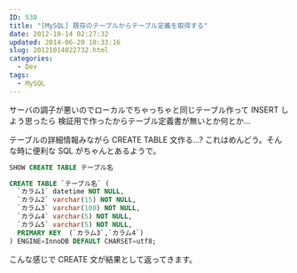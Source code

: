 ```yaml
---
ID: 530
title: "[MySQL] 既存のテーブルからテーブル定義を取得する"
date: 2012-10-14 02:27:32
updated: 2014-06-20 10:33:16
slug: 20121014022732.html
categories:
  - Dev
tags:
  - MySQL
---
```


サーバの調子が悪いのでローカルでちゃっちゃと同じテーブル作って INSERT しよう思ったら
検証用で作ったからテーブル定義書が無いとか何とか…

テーブルの詳細情報みながら CREATE TABLE 文作る…?
これはめんどう。そんな時に便利な SQL がちゃんとあるようで。

```sql
SHOW CREATE TABLE テーブル名
```

```sql
CREATE TABLE `テーブル名` (
  `カラム1` datetime NOT NULL,
  `カラム2` varchar(15) NOT NULL,
  `カラム3` varchar(100) NOT NULL,
  `カラム4` varchar(5) NOT NULL,
  `カラム5` varchar(5) NOT NULL,
  PRIMARY KEY  (`カラム3`,`カラム4`)
) ENGINE=InnoDB DEFAULT CHARSET=utf8;
```

こんな感じで CREATE 文が結果として返ってきます。
